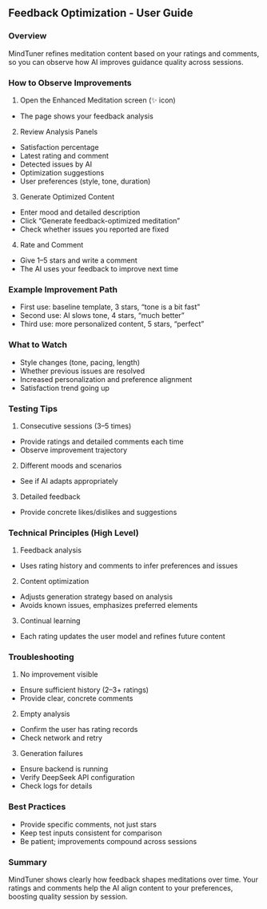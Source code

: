 ## Feedback Optimization - User Guide

### Overview

MindTuner refines meditation content based on your ratings and comments, so you can observe how AI improves guidance quality across sessions.

### How to Observe Improvements

1) Open the Enhanced Meditation screen (✨ icon)
- The page shows your feedback analysis

2) Review Analysis Panels
- Satisfaction percentage
- Latest rating and comment
- Detected issues by AI
- Optimization suggestions
- User preferences (style, tone, duration)

3) Generate Optimized Content
- Enter mood and detailed description
- Click “Generate feedback-optimized meditation”
- Check whether issues you reported are fixed

4) Rate and Comment
- Give 1–5 stars and write a comment
- The AI uses your feedback to improve next time

### Example Improvement Path

- First use: baseline template, 3 stars, “tone is a bit fast”
- Second use: AI slows tone, 4 stars, “much better”
- Third use: more personalized content, 5 stars, “perfect”

### What to Watch

- Style changes (tone, pacing, length)
- Whether previous issues are resolved
- Increased personalization and preference alignment
- Satisfaction trend going up

### Testing Tips

1) Consecutive sessions (3–5 times)
- Provide ratings and detailed comments each time
- Observe improvement trajectory

2) Different moods and scenarios
- See if AI adapts appropriately

3) Detailed feedback
- Provide concrete likes/dislikes and suggestions

### Technical Principles (High Level)

1) Feedback analysis
- Uses rating history and comments to infer preferences and issues

2) Content optimization
- Adjusts generation strategy based on analysis
- Avoids known issues, emphasizes preferred elements

3) Continual learning
- Each rating updates the user model and refines future content

### Troubleshooting

1) No improvement visible
- Ensure sufficient history (2–3+ ratings)
- Provide clear, concrete comments

2) Empty analysis
- Confirm the user has rating records
- Check network and retry

3) Generation failures
- Ensure backend is running
- Verify DeepSeek API configuration
- Check logs for details

### Best Practices

- Provide specific comments, not just stars
- Keep test inputs consistent for comparison
- Be patient; improvements compound across sessions

### Summary

MindTuner shows clearly how feedback shapes meditations over time. Your ratings and comments help the AI align content to your preferences, boosting quality session by session.


